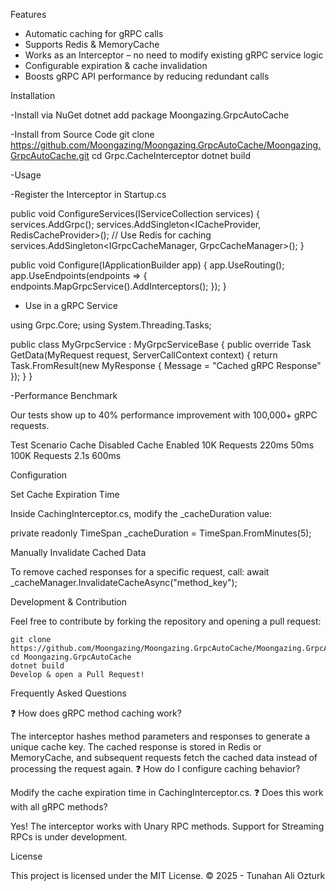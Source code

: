 ﻿Features

- Automatic caching for gRPC calls
- Supports Redis & MemoryCache
- Works as an Interceptor – no need to modify existing gRPC service logic
- Configurable expiration & cache invalidation
- Boosts gRPC API performance by reducing redundant calls


Installation
 
 -Install via NuGet
 dotnet add package Moongazing.GrpcAutoCache


 -Install from Source Code
git clone https://github.com/Moongazing/Moongazing.GrpcAutoCache/Moongazing.GrpcAutoCache.git
cd Grpc.CacheInterceptor
dotnet build


-Usage

 -Register the Interceptor in Startup.cs


public void ConfigureServices(IServiceCollection services)
{
    services.AddGrpc();
    services.AddSingleton<ICacheProvider, RedisCacheProvider>(); // Use Redis for caching
    services.AddSingleton<IGrpcCacheManager, GrpcCacheManager>();
}

public void Configure(IApplicationBuilder app)
{
    app.UseRouting();
    app.UseEndpoints(endpoints =>
    {
        endpoints.MapGrpcService<MyGrpcService>().AddInterceptors<CachingInterceptor>();
    });
}



- Use in a gRPC Service

using Grpc.Core;
using System.Threading.Tasks;

public class MyGrpcService : MyGrpcServiceBase
{
    public override Task<MyResponse> GetData(MyRequest request, ServerCallContext context)
    {
        return Task.FromResult(new MyResponse { Message = "Cached gRPC Response" });
    }
}



-Performance Benchmark

Our tests show up to 40% performance improvement with 100,000+ gRPC requests.


Test Scenario	Cache Disabled	Cache Enabled
10K Requests	220ms	50ms
100K Requests	2.1s	600ms


Configuration

Set Cache Expiration Time

Inside CachingInterceptor.cs, modify the _cacheDuration value:

private readonly TimeSpan _cacheDuration = TimeSpan.FromMinutes(5);


Manually Invalidate Cached Data

To remove cached responses for a specific request, call:
await _cacheManager.InvalidateCacheAsync("method_key");

Development & Contribution


Feel free to contribute by forking the repository and opening a pull request:

    git clone https://github.com/Moongazing/Moongazing.GrpcAutoCache/Moongazing.GrpcAutoCache.git
    cd Moongazing.GrpcAutoCache
    dotnet build
    Develop & open a Pull Request! 



Frequently Asked Questions


❓ How does gRPC method caching work?

The interceptor hashes method parameters and responses to generate a unique cache key. The cached response is stored in Redis or MemoryCache, and subsequent requests fetch the cached data instead of processing the request again.
❓ How do I configure caching behavior?

Modify the cache expiration time in CachingInterceptor.cs.
❓ Does this work with all gRPC methods?

Yes! The interceptor works with Unary RPC methods. Support for Streaming RPCs is under development.



License

This project is licensed under the MIT License.
© 2025 - Tunahan Ali Ozturk